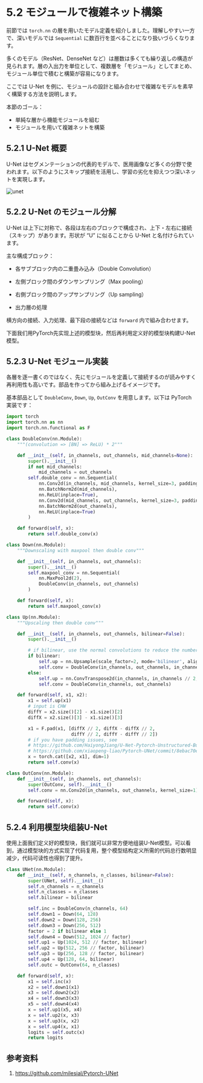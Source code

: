 # 5.2 モジュールで複雑ネット構築

前節では `torch.nn` の層を用いたモデル定義を紹介しました。理解しやすい一方で、深いモデルでは `Sequential` に数百行を並べることになり扱いづらくなります。

多くのモデル（ResNet、DenseNet など）は層数は多くても繰り返しの構造が見られます。層の入出力を単位として、複数層を「モジュール」としてまとめ、モジュール単位で積むと構築が容易になります。

ここでは U-Net を例に、モジュールの設計と組み合わせで複雑なモデルを素早く構築する方法を説明します。

本節のゴール：

- 単純な層から機能モジュールを組む
- モジュールを用いて複雑ネットを構築



## 5.2.1 U-Net 概要

U-Net はセグメンテーションの代表的モデルで、医用画像など多くの分野で使われます。以下のようにスキップ接続を活用し、学習の劣化を抑えつつ深いネットを実現します。

![unet](./figures/5.2.1unet.png)



## 5.2.2 U-Net のモジュール分解

U-Net は上下に対称で、各段は左右のブロックで構成され、上下・左右に接続（スキップ）があります。形状が “U” に似ることから U-Net と名付けられています。

主な構成ブロック：

- 各サブブロック内の二重畳み込み（Double Convolution）

- 左側ブロック間のダウンサンプリング（Max pooling）

- 右側ブロック間のアップサンプリング（Up sampling）

- 出力層の処理

横方向の接続、入力処理、最下段の接続などは `forward` 内で組み合わせます。

下面我们用PyTorch先实现上述的模型块，然后再利用定义好的模型块构建U-Net模型。



## 5.2.3 U-Net モジュール実装

各層を逐一書くのではなく、先にモジュールを定義して接続するのが読みやすく再利用性も高いです。部品を作ってから組み上げるイメージです。

基本部品として `DoubleConv`, `Down`, `Up`, `OutConv` を用意します。以下は PyTorch 実装です：

```python
import torch
import torch.nn as nn
import torch.nn.functional as F
```

```python
class DoubleConv(nn.Module):
    """(convolution => [BN] => ReLU) * 2"""

    def __init__(self, in_channels, out_channels, mid_channels=None):
        super().__init__()
        if not mid_channels:
            mid_channels = out_channels
        self.double_conv = nn.Sequential(
            nn.Conv2d(in_channels, mid_channels, kernel_size=3, padding=1, bias=False),
            nn.BatchNorm2d(mid_channels),
            nn.ReLU(inplace=True),
            nn.Conv2d(mid_channels, out_channels, kernel_size=3, padding=1, bias=False),
            nn.BatchNorm2d(out_channels),
            nn.ReLU(inplace=True)
        )

    def forward(self, x):
        return self.double_conv(x)

```

```python
class Down(nn.Module):
    """Downscaling with maxpool then double conv"""

    def __init__(self, in_channels, out_channels):
        super().__init__()
        self.maxpool_conv = nn.Sequential(
            nn.MaxPool2d(2),
            DoubleConv(in_channels, out_channels)
        )

    def forward(self, x):
        return self.maxpool_conv(x)

```

```python
class Up(nn.Module):
    """Upscaling then double conv"""

    def __init__(self, in_channels, out_channels, bilinear=False):
        super().__init__()

        # if bilinear, use the normal convolutions to reduce the number of channels
        if bilinear:
            self.up = nn.Upsample(scale_factor=2, mode='bilinear', align_corners=True)
            self.conv = DoubleConv(in_channels, out_channels, in_channels // 2)
        else:
            self.up = nn.ConvTranspose2d(in_channels, in_channels // 2, kernel_size=2, stride=2)
            self.conv = DoubleConv(in_channels, out_channels)

    def forward(self, x1, x2):
        x1 = self.up(x1)
        # input is CHW
        diffY = x2.size()[2] - x1.size()[2]
        diffX = x2.size()[3] - x1.size()[3]

        x1 = F.pad(x1, [diffX // 2, diffX - diffX // 2,
                        diffY // 2, diffY - diffY // 2])
        # if you have padding issues, see
        # https://github.com/HaiyongJiang/U-Net-Pytorch-Unstructured-Buggy/commit/0e854509c2cea854e247a9c615f175f76fbb2e3a
        # https://github.com/xiaopeng-liao/Pytorch-UNet/commit/8ebac70e633bac59fc22bb5195e513d5832fb3bd
        x = torch.cat([x2, x1], dim=1)
        return self.conv(x)

```

```python
class OutConv(nn.Module):
    def __init__(self, in_channels, out_channels):
        super(OutConv, self).__init__()
        self.conv = nn.Conv2d(in_channels, out_channels, kernel_size=1)

    def forward(self, x):
        return self.conv(x)
```



## 5.2.4 利用模型块组装U-Net

使用上面我们定义好的模型块，我们就可以非常方便地组装U-Net模型。可以看到，通过模型块的方式实现了代码复用，整个模型结构定义所需的代码总行数明显减少，代码可读性也得到了提升。

```python
class UNet(nn.Module):
    def __init__(self, n_channels, n_classes, bilinear=False):
        super(UNet, self).__init__()
        self.n_channels = n_channels
        self.n_classes = n_classes
        self.bilinear = bilinear

        self.inc = DoubleConv(n_channels, 64)
        self.down1 = Down(64, 128)
        self.down2 = Down(128, 256)
        self.down3 = Down(256, 512)
        factor = 2 if bilinear else 1
        self.down4 = Down(512, 1024 // factor)
        self.up1 = Up(1024, 512 // factor, bilinear)
        self.up2 = Up(512, 256 // factor, bilinear)
        self.up3 = Up(256, 128 // factor, bilinear)
        self.up4 = Up(128, 64, bilinear)
        self.outc = OutConv(64, n_classes)

    def forward(self, x):
        x1 = self.inc(x)
        x2 = self.down1(x1)
        x3 = self.down2(x2)
        x4 = self.down3(x3)
        x5 = self.down4(x4)
        x = self.up1(x5, x4)
        x = self.up2(x, x3)
        x = self.up3(x, x2)
        x = self.up4(x, x1)
        logits = self.outc(x)
        return logits
```



## 参考资料

1. https://github.com/milesial/Pytorch-UNet
